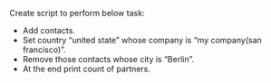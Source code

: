 Create script to perform below task:
- Add contacts. 
- Set country  “united state”  whose company is “my company(san francisco)”.
- Remove those contacts whose city is “Berlin”.
- At the end print count of partners.

